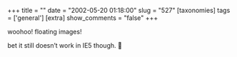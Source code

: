 +++
title = ""
date = "2002-05-20 01:18:00"
slug = "527"
[taxonomies]
tags = ['general']
[extra]
show_comments = "false"
+++

woohoo! floating images!

bet it still doesn’t work in IE5 though. 🙁
